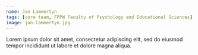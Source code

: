 ```yaml
---
name: Jan Lammertyn
tags: [core team, FPPW Faculty of Psychology and Educational Sciences]
image: jan-lammertyn.jpg
---
```


Lorem ipsum dolor sit amet, consectetur adipiscing elit, sed do eiusmod tempor incididunt ut labore et dolore magna aliqua.
